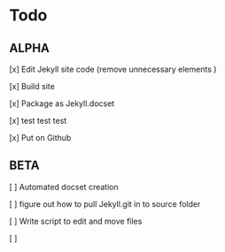 # Todo

## ALPHA
[x] Edit Jekyll site code (remove unnecessary elements )

[x] Build site

[x] Package as Jekyll.docset

[x] test test test

[x] Put on Github


## BETA
[ ] Automated docset creation

  [ ] figure out how to pull Jekyll.git in to source folder

  [ ] Write script to edit and move files

  [ ]
